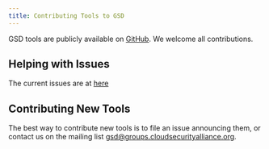 ```yaml
---
title: Contributing Tools to GSD
---
```


GSD tools are publicly available on [GitHub](https://github.com/cvedb/database/tools).
We welcome all contributions.

## Helping with Issues

The current issues are at [here](https://github.com/cvedb/database/tools/issues)

## Contributing New Tools

The best way to contribute new tools is to file an issue announcing them, or contact us on the mailing list gsd@groups.cloudsecurityalliance.org.
